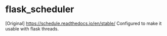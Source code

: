 # flask_scheduler
[Original] https://schedule.readthedocs.io/en/stable/   Configured to make it usable with flask threads.
